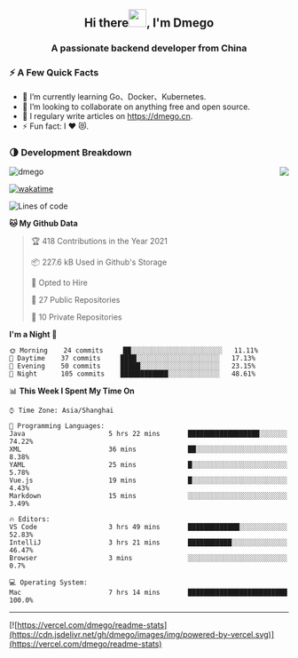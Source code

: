 <h2 align="center">Hi there<img src="https://cdn.jsdelivr.net/gh/dmego/images/img/Hi.gif" height="32" />, I'm Dmego </h2>
<h3 align="center">A passionate backend developer from China</h3>

### ⚡️ A Few Quick Facts

<ul>
    <li> 🌱 I’m currently learning Go、Docker、Kubernetes.</li>
    <li> 👯 I’m looking to collaborate on anything free and open source.</li>
    <li> 📝 I regulary write articles on <a href="https://dmego.cn">https://dmego.cn</a>.</li>
    <li> ⚡ Fun fact: I ❤️ 😻.</li>
</ul>

### 🌗 Development Breakdown

<img src="https://komarev.com/ghpvc/?username=dmego" alt="dmego" />

<img align="right" src="https://readme-stats-dmego.vercel.app/api?username=dmego&show_icons=true&icon_color=1573B3&hide_title=true&text_color=718096&bg_color=00000000&hide_border=true"/>

[![wakatime](https://wakatime.com/badge/user/d60a93cb-3bd3-4d85-a9a8-8f81e41616d8.svg)](https://wakatime.com/@d60a93cb-3bd3-4d85-a9a8-8f81e41616d8)

<!--START_SECTION:waka-->
![Lines of code](https://img.shields.io/badge/From%20Hello%20World%20I%27ve%20Written-247806%20lines%20of%20code-blue)

**🐱 My Github Data** 

> 🏆 418 Contributions in the Year 2021
 > 
> 📦 227.6 kB Used in Github's Storage 
 > 
> 💼 Opted to Hire
 > 
> 📜 27 Public Repositories 
 > 
> 🔑 10 Private Repositories  
 > 
**I'm a Night 🦉** 

```text
🌞 Morning    24 commits     ██░░░░░░░░░░░░░░░░░░░░░░░   11.11% 
🌆 Daytime    37 commits     ████░░░░░░░░░░░░░░░░░░░░░   17.13% 
🌃 Evening    50 commits     █████░░░░░░░░░░░░░░░░░░░░   23.15% 
🌙 Night      105 commits    ████████████░░░░░░░░░░░░░   48.61%

```


📊 **This Week I Spent My Time On** 

```text
⌚︎ Time Zone: Asia/Shanghai

💬 Programming Languages: 
Java                     5 hrs 22 mins       ██████████████████░░░░░░░   74.22% 
XML                      36 mins             ██░░░░░░░░░░░░░░░░░░░░░░░   8.38% 
YAML                     25 mins             █░░░░░░░░░░░░░░░░░░░░░░░░   5.78% 
Vue.js                   19 mins             █░░░░░░░░░░░░░░░░░░░░░░░░   4.43% 
Markdown                 15 mins             ░░░░░░░░░░░░░░░░░░░░░░░░░   3.49%

🔥 Editors: 
VS Code                  3 hrs 49 mins       █████████████░░░░░░░░░░░░   52.83% 
IntelliJ                 3 hrs 21 mins       ███████████░░░░░░░░░░░░░░   46.47% 
Browser                  3 mins              ░░░░░░░░░░░░░░░░░░░░░░░░░   0.7%

💻 Operating System: 
Mac                      7 hrs 14 mins       █████████████████████████   100.0%

```


<!--END_SECTION:waka-->

---

[![https://vercel.com/dmego/readme-stats](https://cdn.jsdelivr.net/gh/dmego/images/img/powered-by-vercel.svg)](https://vercel.com/dmego/readme-stats)


